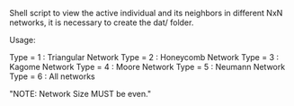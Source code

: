 Shell script to view the active individual and its neighbors in different NxN networks, it is necessary to create the dat/ folder.

Usage: <Network type> <Network size>
  
   Type = 1 : Triangular Network
   Type = 2 : Honeycomb Network
   Type = 3 : Kagome Network
   Type = 4 : Moore Network
   Type = 5 : Neumann Network
   Type = 6 : All networks
  
   "NOTE: Network Size MUST be even."
